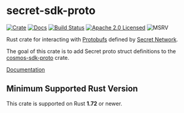 # secret-sdk-proto

[![Crate][crate-image]][crate-link]
[![Docs][docs-image]][docs-link]
[![Build Status][build-image]][build-link]
[![Apache 2.0 Licensed][license-image]][license-link]
![MSRV][rustc-image]

Rust crate for interacting with [Protobufs] defined by [Secret Network].

The goal of this crate is to add Secret proto struct definitions to the [cosmos-sdk-proto] crate.

[Documentation][docs-link]

## Minimum Supported Rust Version

This crate is supported on Rust **1.72** or newer.

[//]: # "badges"
[crate-image]: https://img.shields.io/crates/v/secret-sdk-proto.svg?logo=rust
[crate-link]: https://crates.io/crates/secret-sdk-proto
[docs-image]: https://docs.rs/secret-sdk-proto/badge.svg
[docs-link]: https://docs.rs/secret-sdk-proto/
[build-image]: https://github.com/kent-3/secret-rust/workflows/secret-sdk-proto/badge.svg
[build-link]: https://github.com/kent-3/secret-rust/actions/workflows/secret-sdk-proto.yml
[license-image]: https://img.shields.io/badge/license-Apache2.0-blue.svg
[license-link]: https://github.com/kent-3/secret-rust/blob/master/LICENSE
[rustc-image]: https://img.shields.io/badge/rustc-1.72+-blue.svg
[//]: # "links"
[Protobufs]: https://github.com/scrtlabs/SecretNetwork/tree/master/proto/secret
[Secret Network]: https://github.com/scrtlabs/SecretNetwork
[cosmos-sdk-proto]: https://github.com/cosmos/cosmos-rust/tree/main/cosmos-sdk-proto
